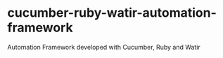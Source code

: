 # cucumber-ruby-watir-automation-framework
Automation Framework developed with Cucumber, Ruby and Watir 
